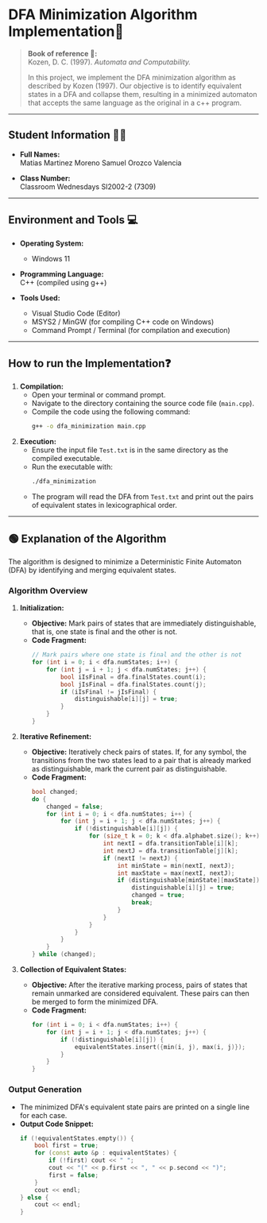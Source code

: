 
# DFA Minimization Algorithm Implementation🚀

> **Book of reference 🧾:**  
> Kozen, D. C. (1997). *Automata and Computability.*  
>  
> In this project, we implement the DFA minimization algorithm as described by Kozen (1997). Our objective is to identify equivalent states in a DFA and collapse them, resulting in a minimized automaton that accepts the same language as the original in a c++ program.
> 
---

## Student Information 👨‍🎓

- **Full Names:**  
  Matias Martinez Moreno
  Samuel Orozco Valencia

- **Class Number:**  
  Classroom Wednesdays SI2002-2 (7309)

---

## Environment and Tools 💻

- **Operating System:**  
  - Windows 11
- **Programming Language:**  
  C++ (compiled using g++)

- **Tools Used:**  
  - Visual Studio Code (Editor)  
  - MSYS2 / MinGW (for compiling C++ code on Windows)  
  - Command Prompt / Terminal (for compilation and execution)

---

## How to run the Implementation❓

1. **Compilation:**
   - Open your terminal or command prompt.
   - Navigate to the directory containing the source code file (`main.cpp`).
   - Compile the code using the following command:
     ```sh
     g++ -o dfa_minimization main.cpp
     ```
2. **Execution:**
   - Ensure the input file `Test.txt` is in the same directory as the compiled executable.
   - Run the executable with:
     ```sh
     ./dfa_minimization
     ```
   - The program will read the DFA from `Test.txt` and print out the pairs of equivalent states in lexicographical order.

---

## 🟢 Explanation of the Algorithm 

The algorithm is designed to minimize a Deterministic Finite Automaton (DFA) by identifying and merging equivalent states. 

### **Algorithm Overview**

1. **Initialization:**
   - **Objective:** Mark pairs of states that are immediately distinguishable, that is, one state is final and the other is not.
   - **Code Fragment:**
     ```cpp
     // Mark pairs where one state is final and the other is not
     for (int i = 0; i < dfa.numStates; i++) {
         for (int j = i + 1; j < dfa.numStates; j++) {
             bool iIsFinal = dfa.finalStates.count(i);
             bool jIsFinal = dfa.finalStates.count(j);
             if (iIsFinal != jIsFinal) {
                 distinguishable[i][j] = true;
             }
         }
     }
     ```

2. **Iterative Refinement:**
   - **Objective:** Iteratively check pairs of states. If, for any symbol, the transitions from the two states lead to a pair that is already marked as distinguishable, mark the current pair as distinguishable.
   - **Code Fragment:**
     ```cpp
     bool changed;
     do {
         changed = false;
         for (int i = 0; i < dfa.numStates; i++) {
             for (int j = i + 1; j < dfa.numStates; j++) {
                 if (!distinguishable[i][j]) {
                     for (size_t k = 0; k < dfa.alphabet.size(); k++) {
                         int nextI = dfa.transitionTable[i][k];
                         int nextJ = dfa.transitionTable[j][k];
                         if (nextI != nextJ) {
                             int minState = min(nextI, nextJ);
                             int maxState = max(nextI, nextJ);
                             if (distinguishable[minState][maxState]) {
                                 distinguishable[i][j] = true;
                                 changed = true;
                                 break;
                             }
                         }
                     }
                 }
             }
         }
     } while (changed);
     ```

3. **Collection of Equivalent States:**
   - **Objective:** After the iterative marking process, pairs of states that remain unmarked are considered equivalent. These pairs can then be merged to form the minimized DFA.
   - **Code Fragment:**
     ```cpp
     for (int i = 0; i < dfa.numStates; i++) {
         for (int j = i + 1; j < dfa.numStates; j++) {
             if (!distinguishable[i][j]) {
                 equivalentStates.insert({min(i, j), max(i, j)});
             }
         }
     }
     ```

### **Output Generation**

- The minimized DFA's equivalent state pairs are printed on a single line for each case.
- **Output Code Snippet:**
  ```cpp
  if (!equivalentStates.empty()) {
      bool first = true;
      for (const auto &p : equivalentStates) {
          if (!first) cout << " ";
          cout << "(" << p.first << ", " << p.second << ")";
          first = false;
      }
      cout << endl;
  } else {
      cout << endl;
  }

